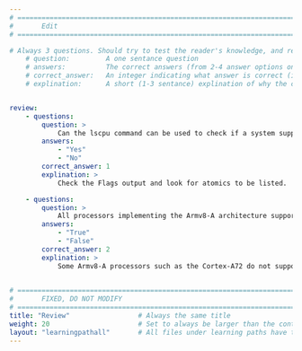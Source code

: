 ```yaml
---
# ================================================================================
#       Edit
# ================================================================================

# Always 3 questions. Should try to test the reader's knowledge, and reinforce the key points you want them to remember.
    # question:         A one sentance question
    # answers:          The correct answers (from 2-4 answer options only). Should be surrounded by quotes.
    # correct_answer:   An integer indicating what answer is correct (index starts from 0)
    # explination:      A short (1-3 sentance) explination of why the correct answer is correct. Can add aditional context if desired


review:
    - questions:
        question: >
            Can the lscpu command can be used to check if a system supports atomics?
        answers:
            - "Yes"
            - "No"
        correct_answer: 1                   
        explination: >
            Check the Flags output and look for atomics to be listed.

    - questions:
        question: >
            All processors implementing the Armv8-A architecture support Large System Extensions
        answers:
            - "True"
            - "False"
        correct_answer: 2                    
        explination: >
            Some Armv8-A processors such as the Cortex-A72 do not support LSE.
               

# ================================================================================
#       FIXED, DO NOT MODIFY
# ================================================================================
title: "Review"                 # Always the same title
weight: 20                      # Set to always be larger than the content in this path
layout: "learningpathall"       # All files under learning paths have this same wrapper
---
```

